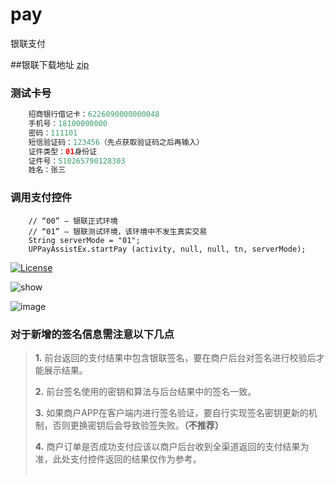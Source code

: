 # pay
银联支付

##银联下载地址
[zip](https://open.unionpay.com/ajweb/help/file/techFile?productId=3)

### 测试卡号
```java
    招商银行借记卡：6226090000000048
    手机号：18100000000
    密码：111101
    短信验证码：123456（先点获取验证码之后再输入）
    证件类型：01身份证
    证件号：510265790128303
    姓名：张三
```

### 调用支付控件
```
    // “00” – 银联正式环境
    // “01” – 银联测试环境，该环境中不发生真实交易
    String serverMode = "01";
    UPPayAssistEx.startPay (activity, null, null, tn, serverMode);
```

[![License](https://img.shields.io/badge/license-Apache%202.0-green.svg)](https://github.com/hugeterry/CoordinatorTabLayout/blob/master/LICENSE.txt)

![show](http://pic1.win4000.com/wallpaper/0/55cc12de84d77.jpg)

![image](https://github.com/githubwing/DragPhotoView/raw/master/img/img.gif)

### 对于新增的签名信息需注意以下几点
> **1.** 前台返回的支付结果中包含银联签名，要在商户后台对签名进行校验后才能展示结果。
>
> **2.** 前台签名使用的密钥和算法与后台结果中的签名一致。
>
> **3.** 如果商户APP在客户端内进行签名验证，要自行实现签名密钥更新的机制，否则更换密钥后会导致验签失败。**（不推荐）**
>
> **4.** 商户订单是否成功支付应该以商户后台收到全渠道返回的支付结果为准，此处支付控件返回的结果仅作为参考。
 <br><br>